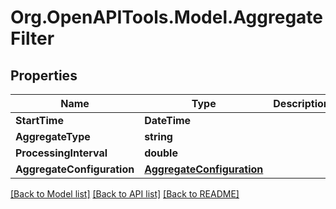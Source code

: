 # Org.OpenAPITools.Model.AggregateFilter

## Properties

Name | Type | Description | Notes
------------ | ------------- | ------------- | -------------
**StartTime** | **DateTime** |  | [optional] 
**AggregateType** | **string** |  | [optional] 
**ProcessingInterval** | **double** |  | [optional] 
**AggregateConfiguration** | [**AggregateConfiguration**](AggregateConfiguration.md) |  | [optional] 

[[Back to Model list]](../README.md#documentation-for-models) [[Back to API list]](../README.md#documentation-for-api-endpoints) [[Back to README]](../README.md)

